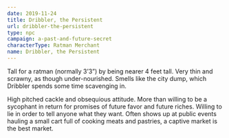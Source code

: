 ```yaml
---
date: 2019-11-24
title: Dribbler, the Persistent
url: dribbler-the-persistent
type: npc
campaign: a-past-and-future-secret
characterType: Ratman Merchant
name: Dribbler, the Persistent
---
```


Tall for a ratman (normally 3’3”) by being nearer 4 feet tall. Very thin and scrawny, as though under-nourished.  Smells like the city dump, which Dribbler spends some time scavenging in.

High pitched cackle and obsequious attitude. More than willing to be a sycophant in return for promises of future favor and future riches. Willing to lie in order to tell anyone what they want. Often shows up at public events hauling a small cart full of cooking meats and pastries, a captive market is the best market.
